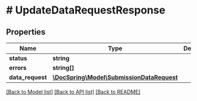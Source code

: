 # # UpdateDataRequestResponse

## Properties

Name | Type | Description | Notes
------------ | ------------- | ------------- | -------------
**status** | **string** |  |
**errors** | **string[]** |  | [optional]
**data_request** | [**\DocSpring\Model\SubmissionDataRequest**](SubmissionDataRequest.md) |  |

[[Back to Model list]](../../README.md#models) [[Back to API list]](../../README.md#endpoints) [[Back to README]](../../README.md)
